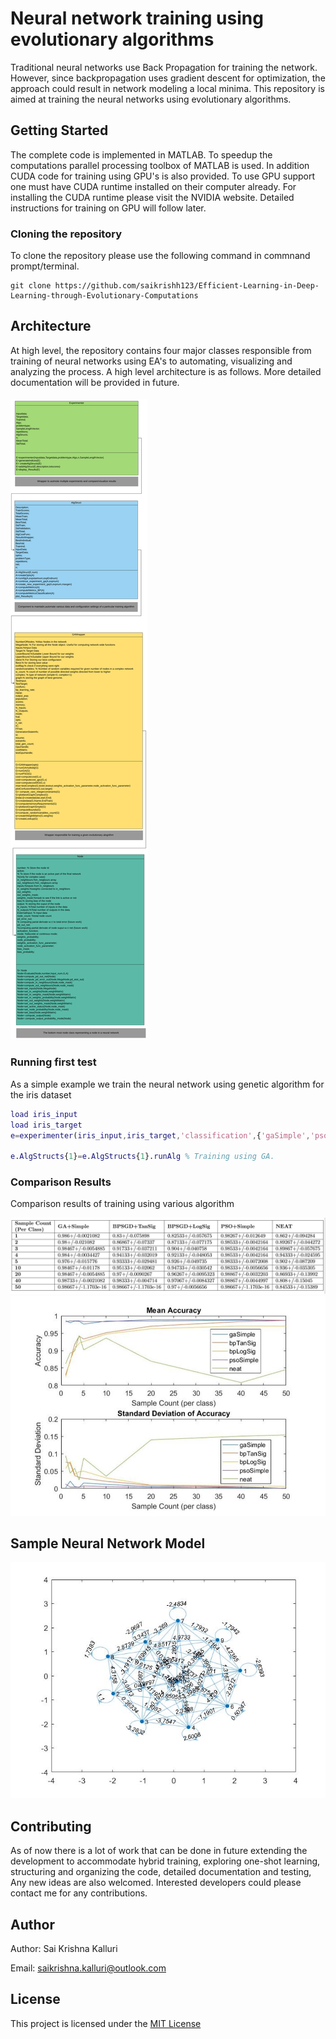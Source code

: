 # Neural network training using evolutionary algorithms

Traditional neural networks use Back Propagation for training the network. However, since backpropagation uses gradient descent for optimization, the approach could result in network modeling a local minima. This repository is aimed at training the neural networks using evolutionary algorithms.
## Getting Started
The complete code is implemented in MATLAB. To speedup the computations parallel processing toolbox of MATLAB is used. In addition CUDA code for training using GPU's is also provided. To use GPU support one must have CUDA runtime installed on their computer already. For installing the CUDA runtime please visit the NVIDIA website.  Detailed instructions for training on GPU will follow later.
### Cloning the repository

To clone the repository please use the following command in commnand prompt/terminal.
```
git clone https://github.com/saikrishh123/Efficient-Learning-in-Deep-Learning-through-Evolutionary-Computations
```
## Architecture
At high level, the repository contains four major classes responsible from training of neural networks using EA's to automating, visualizing and analyzing the process. A high level architecture is as follows. More detailed documentation will be provided in future. 

####  <img src="./EANN_2.svg">



### Running first test

As a simple example we train the neural network using genetic algorithm for the iris dataset

```matlab
load iris_input
load iris_target
e=experimenter(iris_input,iris_target,'classification',{'gaSimple','psoSimple'},15,[50]); % training using GA,PSO. 15 node completely connected network, 50 samples per class. Default 10 repititions

e.AlgStructs{1}=e.AlgStructs{1}.runAlg % Training using GA.
```

### Comparison Results

Comparison results of training using various algorithm

 <img src="./ir_tab.JPG">

 <img src="./ir_fig.JPG">

## Sample Neural Network Model

 <img src="./ga10powergraph.jpg">


## Contributing

As of now there is a lot of work that can be done in future extending the development to accommodate hybrid training, exploring one-shot learning, structuring and organizing the code, detailed documentation and testing, Any new ideas are also welcomed. Interested developers could please contact me for any contributions. 

## Author

Author: Sai Krishna Kalluri

Email: saikrishna.kalluri@outlook.com

## License

This project is licensed under the [MIT License](./LICENSE.md)

